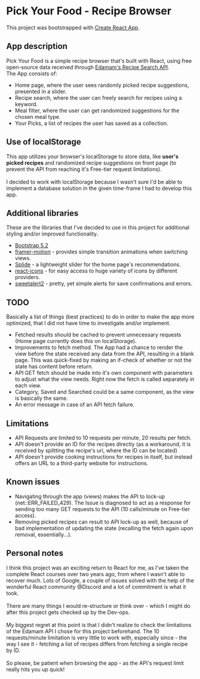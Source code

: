 # Pick Your Food - Recipe Browser
This project was bootstrapped with [Create React App](https://github.com/facebook/create-react-app).

## App description
Pick Your Food is a simple recipe browser that's built with React, using free open-source data received through [Edamam's Recipe Search API](https://developer.edamam.com/edamam-recipe-api).\
The App consists of:
- Home page, where the user sees randomly picked recipe suggestions, presented in a slider.
- Recipe search, where the user can freely search for recipes using a keyword.
- Meal filter, where the user can get randomized suggestions for the chosen meal type.
- Your Picks, a list of recipes the user has saved as a collection.

## Use of localStorage
This app utilizes your browser's localStorage to store data, like **user's picked recipes** and randomized recipe suggestions on
front page (to prevent the API from reaching it's Free-tier request limitations).\
\
I decided to work with localStorage because I wasn't sure I'd be able to implement a database solution in the given time-frame I had to develop this app.

## Additional libraries
These are the libraries that I've decided to use in this project for additional styling and/or improved functionality.
- [Bootstrap 5.2](https://getbootstrap.com/)
- [framer-motion](https://www.framer.com/motion/) - provides simple transition animations when switching views.
- [Splide](https://splidejs.com/) - a lightweight slider for the home page's recommendations.
- [react-icons](https://react-icons.github.io/react-icons/) - for easy access to huge variety of icons by different providers.
- [sweetalert2](https://sweetalert2.github.io/) - pretty, yet simple alerts for save confirmations and errors.

## TODO
Basically a list of things (best practices) to do in order to make the app more optimized, that I did not have time to investigate and/or implement.
- Fetched results should be cached to prevent unnecessary requests (Home page currently does this on localStorage).
- Improvements to fetch method. The App had a chance to render the view before the state received any data from the API, resulting in a blank page. This was quick-fixed by making an if-check of whether or not the state has content before return.
- API GET fetch should be made into it's own component with parameters to adjust what the view needs. Right now the fetch is called separately in each view.
- Category, Saved and Searched could be a same component, as the view is basically the same.
- An error message in case of an API fetch failure.

## Limitations
- API Requests are limited to 10 requests per minute, 20 results per fetch.
- API doesn't provide an ID for the recipes directly (as a workaround, it is received by splitting the recipe's uri, where the ID can be located)
- API doesn't provide cooking instructions for recipes in itself, but instead offers an URL to a third-party website for instructions.

## Known issues
- Navigating through the app (views) makes the API to lock-up (net::ERR_FAILED_429). The Issue is diagnosed to act as a response for sending too many GET requests to the API (10 calls/minute on Free-tier access).
- Removing picked recipes can result to API lock-up as well, because of bad implementation of updating the state (recalling the fetch again upon removal, essentially...).

## Personal notes
I think this project was an exciting return to React for me, as I've taken the complete React courses over two years ago, from where I wasn't able
to recover much. Lots of Google, a couple of issues solved with the help of the wonderful React community @Discord and a lot of commitment is what it took.\
\
There are many things I would re-structure or think over - which I might do after this project gets checked up by the Dev-ops.\
\
My biggest regret at this point is that I didn't realize to check the limitations of the Edamam API I chose for this project beforehand. The 10 requests/minute limitation
is very little to work with, especially since - the way I see it - fetching a list of recipes differs from fetching a single recipe by ID.\
\
So please, be patient when browsing the app - as the API's request limit really hits you up quick!